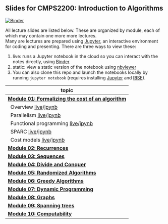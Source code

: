 ## Slides for CMPS2200: Introduction to Algorithms

[![Binder](https://mybinder.org/badge_logo.svg)](https://mybinder.org/v2/gh/tulane-cmps2200/slides/master)

All lecture slides are listed below. These are organized by module, each of which may contain one more more lectures.  
Many are lectures are prepared using [Jupyter](https://jupyter.org/), an interactive environment for coding and presenting. There are three ways to view these:

1. live: runs a Jupyter notebook in the cloud so you can interact with the notes directly, using [Binder](https://mybinder.org/v2/gh/tulane-cmps2200/slides/master)
2. static: view a static version of the notebook using [nbviewer](https://nbviewer.jupyter.org)
3. You can also clone this repo and launch the notebooks locally by running `jupyter notebook` (requires installing  [Jupyter](https://jupyter.org/) and [RISE](https://rise.readthedocs.io/en/stable/index.html)).

|topic|
|-----|
|[**Module 01: Formalizing the cost of an algorithm**](https://github.com/tulane-cmps2200/slides/tree/master/module-01-cost)|
|                              &nbsp;&nbsp;Overview [live](https://mybinder.org/v2/gh/tulane-cmps2200/slides/master?filepath=module-01-cost/01-intro/01-intro.ipynb)/[ipynb](https://nbviewer.jupyter.org/github/tulane-cmps2200/slides/blob/master/module-01-cost/01-intro/01-intro.ipynb?flush_cache=True)|
|                           &nbsp;&nbsp;Parallelism [live](https://mybinder.org/v2/gh/tulane-cmps2200/slides/master?filepath=module-01-cost/02-parallel/02-parallel.ipynb)/[ipynb](https://nbviewer.jupyter.org/github/tulane-cmps2200/slides/blob/master/module-01-cost/02-parallel/02-parallel.ipynb?flush_cache=True)|
|                &nbsp;&nbsp;Functional programming [live](https://mybinder.org/v2/gh/tulane-cmps2200/slides/master?filepath=module-01-cost/03-functional/03-functional.ipynb)/[ipynb](https://nbviewer.jupyter.org/github/tulane-cmps2200/slides/blob/master/module-01-cost/03-functional/03-functional.ipynb?flush_cache=True)|
|                                 &nbsp;&nbsp;SPARC [live](https://mybinder.org/v2/gh/tulane-cmps2200/slides/master?filepath=module-01-cost/04-sparc/04-sparc.ipynb)/[ipynb](https://nbviewer.jupyter.org/github/tulane-cmps2200/slides/blob/master/module-01-cost/04-sparc/04-sparc.ipynb?flush_cache=True)|
|                           &nbsp;&nbsp;Cost models [live](https://mybinder.org/v2/gh/tulane-cmps2200/slides/master?filepath=module-01-cost/05-cost/05-cost.ipynb)/[ipynb](https://nbviewer.jupyter.org/github/tulane-cmps2200/slides/blob/master/module-01-cost/05-cost/05-cost.ipynb?flush_cache=True)|
|[                        **Module 02: Recurrences**](https://github.com/tulane-cmps2200/slides/tree/master/module-02-recurrences)|
|[                          **Module 03: Sequences**](https://github.com/tulane-cmps2200/slides/tree/master/module-03-sequences)|
|[                 **Module 04: Divide and Conquer**](https://github.com/tulane-cmps2200/slides/tree/master/module-04-divide-and-conquer)|
|[              **Module 05: Randomized Algorithms**](https://github.com/tulane-cmps2200/slides/tree/master/module-05-random)|
|[                  **Module 06: Greedy Algorithms**](https://github.com/tulane-cmps2200/slides/tree/master/module-06-greedy)|
|[                **Module 07: Dynamic Programming**](https://github.com/tulane-cmps2200/slides/tree/master/module-07-dynamic)|
|[                             **Module 08: Graphs**](https://github.com/tulane-cmps2200/slides/tree/master/module-08-graph)|
|[                     **Module 09: Spanning trees**](https://github.com/tulane-cmps2200/slides/tree/master/module-09-trees)|
|[                      **Module 10: Computability**](https://github.com/tulane-cmps2200/slides/tree/master/module-10-computability)|

